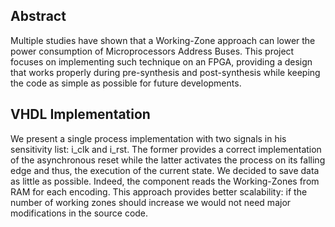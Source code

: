 ## Abstract

Multiple studies have shown that a Working-Zone approach can lower the power consumption of Microprocessors Address Buses. This project focuses on implementing such technique on an FPGA, providing a design that works properly during pre-synthesis and post-synthesis while keeping the code as simple as possible for future developments.

## VHDL Implementation
We present a single process implementation with two signals in his sensitivity list: i_clk and i_rst. The former provides a correct implementation of the asynchronous reset while the latter activates the process on its falling edge and thus, the execution of the current state.
We decided to save data as little as possible. Indeed, the component reads the Working-Zones from RAM for each encoding. This approach provides better scalability: if the number of working zones should increase we would not need major modifications in the source code.
